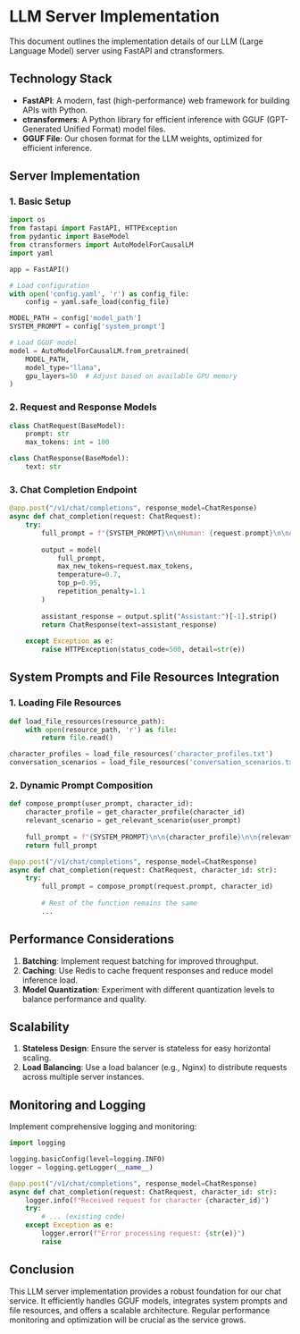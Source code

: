 # LLM Server Implementation

This document outlines the implementation details of our LLM (Large Language Model) server using FastAPI and ctransformers.

## Technology Stack

- **FastAPI**: A modern, fast (high-performance) web framework for building APIs with Python.
- **ctransformers**: A Python library for efficient inference with GGUF (GPT-Generated Unified Format) model files.
- **GGUF File**: Our chosen format for the LLM weights, optimized for efficient inference.

## Server Implementation

### 1. Basic Setup

```python
import os
from fastapi import FastAPI, HTTPException
from pydantic import BaseModel
from ctransformers import AutoModelForCausalLM
import yaml

app = FastAPI()

# Load configuration
with open('config.yaml', 'r') as config_file:
    config = yaml.safe_load(config_file)

MODEL_PATH = config['model_path']
SYSTEM_PROMPT = config['system_prompt']

# Load GGUF model
model = AutoModelForCausalLM.from_pretrained(
    MODEL_PATH,
    model_type="llama",
    gpu_layers=50  # Adjust based on available GPU memory
)
```

### 2. Request and Response Models

```python
class ChatRequest(BaseModel):
    prompt: str
    max_tokens: int = 100

class ChatResponse(BaseModel):
    text: str
```

### 3. Chat Completion Endpoint

```python
@app.post("/v1/chat/completions", response_model=ChatResponse)
async def chat_completion(request: ChatRequest):
    try:
        full_prompt = f"{SYSTEM_PROMPT}\n\nHuman: {request.prompt}\n\nAssistant:"
        
        output = model(
            full_prompt,
            max_new_tokens=request.max_tokens,
            temperature=0.7,
            top_p=0.95,
            repetition_penalty=1.1
        )
        
        assistant_response = output.split("Assistant:")[-1].strip()
        return ChatResponse(text=assistant_response)
    
    except Exception as e:
        raise HTTPException(status_code=500, detail=str(e))
```

## System Prompts and File Resources Integration

### 1. Loading File Resources

```python
def load_file_resources(resource_path):
    with open(resource_path, 'r') as file:
        return file.read()

character_profiles = load_file_resources('character_profiles.txt')
conversation_scenarios = load_file_resources('conversation_scenarios.txt')
```

### 2. Dynamic Prompt Composition

```python
def compose_prompt(user_prompt, character_id):
    character_profile = get_character_profile(character_id)
    relevant_scenario = get_relevant_scenario(user_prompt)
    
    full_prompt = f"{SYSTEM_PROMPT}\n\n{character_profile}\n\n{relevant_scenario}\n\nHuman: {user_prompt}\n\nAssistant:"
    return full_prompt

@app.post("/v1/chat/completions", response_model=ChatResponse)
async def chat_completion(request: ChatRequest, character_id: str):
    try:
        full_prompt = compose_prompt(request.prompt, character_id)
        
        # Rest of the function remains the same
        ...
```

## Performance Considerations

1. **Batching**: Implement request batching for improved throughput.
2. **Caching**: Use Redis to cache frequent responses and reduce model inference load.
3. **Model Quantization**: Experiment with different quantization levels to balance performance and quality.

## Scalability

1. **Stateless Design**: Ensure the server is stateless for easy horizontal scaling.
2. **Load Balancing**: Use a load balancer (e.g., Nginx) to distribute requests across multiple server instances.

## Monitoring and Logging

Implement comprehensive logging and monitoring:

```python
import logging

logging.basicConfig(level=logging.INFO)
logger = logging.getLogger(__name__)

@app.post("/v1/chat/completions", response_model=ChatResponse)
async def chat_completion(request: ChatRequest, character_id: str):
    logger.info(f"Received request for character {character_id}")
    try:
        # ... (existing code)
    except Exception as e:
        logger.error(f"Error processing request: {str(e)}")
        raise
```

## Conclusion

This LLM server implementation provides a robust foundation for our chat service. It efficiently handles GGUF models, integrates system prompts and file resources, and offers a scalable architecture. Regular performance monitoring and optimization will be crucial as the service grows.
